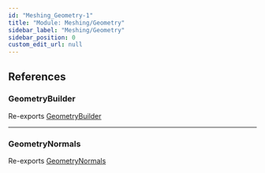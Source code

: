 ```yaml
---
id: "Meshing_Geometry-1"
title: "Module: Meshing/Geometry"
sidebar_label: "Meshing/Geometry"
sidebar_position: 0
custom_edit_url: null
---
```


## References

### GeometryBuilder

Re-exports [GeometryBuilder](../classes/Meshing_Geometry_GeometryBuilder.GeometryBuilder.md)

___

### GeometryNormals

Re-exports [GeometryNormals](../classes/Meshing_Geometry_GeometryNormals.GeometryNormals.md)
